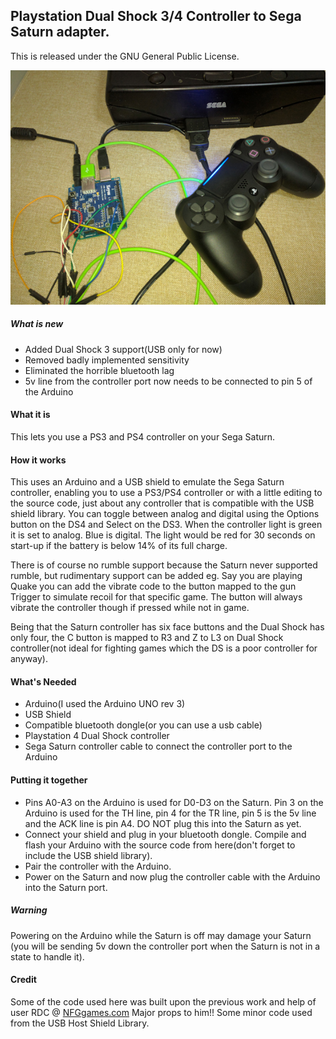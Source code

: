 ## Playstation Dual Shock 3/4 Controller to Sega Saturn adapter.


This is released under the GNU General Public License.



![Alt text](/DS4toSat.jpg?raw=true "DS4 to Saturn")
 
 
 
 ##### What is new
  
  - Added Dual Shock 3 support(USB only for now)
  - Removed badly implemented sensitivity 
  - Eliminated the horrible bluetooth lag
  - 5v line from the controller port now needs to be connected to pin 5 of the Arduino 
 
 


 
 
#### What it is
This lets you use a PS3 and PS4 controller on your Sega Saturn.


#### How it works

This uses an Arduino and a USB shield to emulate the Sega Saturn controller, enabling you to use a PS3/PS4 controller or with a little editing to the source code, just about any controller that is compatible with the USB shield library.
You can toggle between analog and digital using the Options button on the DS4 and Select on the DS3. When the controller light is green it is set to analog. Blue is digital. The light would be red for 30 seconds on start-up if the battery is below 14% of its full charge.

There is of course no rumble support because the Saturn never supported rumble, but rudimentary support can be added eg. Say you are playing Quake you can add the vibrate code to the button mapped to the gun 
Trigger to simulate recoil for that specific game. The button will always vibrate the controller though if pressed while not in game.

Being that the Saturn controller has six face buttons and the Dual Shock has only four, the C button is mapped to R3 and Z to L3 on Dual Shock controller(not ideal for fighting games which the DS is a poor controller for anyway).


#### What's Needed

 - Arduino(I used the Arduino UNO rev 3)
 - USB Shield
 - Compatible bluetooth dongle(or you can use a usb cable)
 - Playstation 4 Dual Shock controller
 - Sega Saturn controller cable to connect the controller port to the Arduino


#### Putting it together

 - Pins A0-A3 on the Arduino is used for D0-D3 on the Saturn. Pin 3 on the Arduino is used for the TH line, pin 4 for the TR line, pin 5 is the 5v line and the ACK line is pin A4. DO NOT plug this into the Saturn as yet.   
 - Connect your shield and plug in your bluetooth dongle. Compile and flash your Arduino with the source code from here(don't forget to include the USB shield library).
 - Pair the controller with the Arduino.
 - Power on the Saturn and now plug the controller cable with the Arduino into the Saturn port.
 
 ##### Warning
 Powering on the Arduino while the Saturn is off may damage your Saturn (you will be sending 5v down the controller port when the Saturn is not in a state to handle it).



 #### Credit
 
Some of the code used here was built upon the previous work and help of user RDC @ [NFGgames.com](http://nfggames.com/forum2/index.php?topic=5055.msg33242#msg33242) Major props to him!!
Some minor code used from the USB Host Shield Library.




